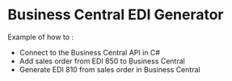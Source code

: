 # Business Central EDI Generator

Example of how to :
- Connect to the Business Central API in C#
- Add sales order from EDI 850 to Business Central
- Generate EDI 810 from sales order in Business Central
